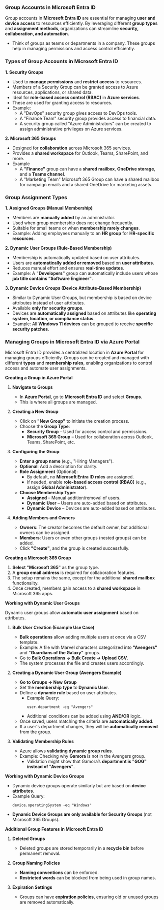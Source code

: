 ### **Group Accounts in Microsoft Entra ID**  

Group accounts in **Microsoft Entra ID** are essential for managing **user and device access** to resources efficiently. By leveraging different **group types** and **assignment methods**, organizations can streamline **security, collaboration, and automation**.  
- Think of groups as teams or departments in a company. These groups help in managing permissions and access control efficiently.


### **Types of Group Accounts  in Microsoft Entra ID**  

**1. Security Groups**  
- Used to **manage permissions** and **restrict access** to resources.  
- Members of a Security Group can be granted access to Azure resources, applications, or shared data.
- Ideal for **role-based access control (RBAC)** in **Azure services**.  
- These are used for granting access to resources.
- Example:
    - A "DevOps" security group gives access to DevOps tools.
    - A "Finance Team" security group provides access to financial data.
    - A security group called "Azure Administrators" can be created to assign administrative privileges on Azure services.  

**2. Microsoft 365 Groups**  
- Designed for **collaboration** across Microsoft 365 services.  
- Provides a **shared workspace** for Outlook, Teams, SharePoint, and more.  
- Example
    - A **"Finance"** group can have a **shared mailbox**, **OneDrive storage**, and a **Teams channel**.  
    - A "Marketing Team" Microsoft 365 Group can have a shared mailbox for campaign emails and a shared OneDrive for marketing assets.


### **Group Assignment Types**  

**1. Assigned Groups (Manual Membership)**  
- Members are **manually added** by an administrator. 
- Used when group membership does not change frequently. 
- Suitable for small teams or when **membership rarely changes**.  
- Example: Adding employees manually to an **HR group** for **HR-specific resources**.  

**2. Dynamic User Groups (Rule-Based Membership)**  
- Membership is automatically updated based on user attributes.
- Users are **automatically added or removed** based on **user attributes**.  
- Reduces manual effort and ensures **real-time updates**.  
- Example: A **"Developers"** group can automatically include users whose **job title contains "Software Engineer"**.  

**3. Dynamic Device Groups (Device Attribute-Based Membership)**  
- Similar to Dynamic User Groups, but membership is based on device attributes instead of user attributes.
- Available **only for security groups**.  
- Devices are **automatically assigned** based on attributes like **operating system, location, or compliance status**.  
- Example: All **Windows 11 devices** can be grouped to receive **specific security patches**.  


### **Managing Groups in Microsoft Entra ID via Azure Portal**  

Microsoft Entra ID provides a centralized location in **Azure Portal** for managing groups efficiently. Groups can be created and managed with different **types** and **membership rules**, enabling organizations to control access and automate user assignments.

**Creating a Group in Azure Portal**  

1. **Navigate to Groups**  
   - In **Azure Portal**, go to **Microsoft Entra ID** and select **Groups**.  
   - This is where all groups are managed.  

2. **Creating a New Group**  
   - Click on **"New Group"** to initiate the creation process.  
   - Choose the **Group Type**:  
     - **Security Group** – Used for access control and permissions.  
     - **Microsoft 365 Group** – Used for collaboration across Outlook, Teams, SharePoint, etc.  

3. **Configuring the Group**  
   - **Enter a group name** (e.g., "Hiring Managers").  
   - **Optional**: Add a description for clarity.  
   - **Role Assignment** (Optional):  
     - By default, no **Microsoft Entra ID roles** are assigned.  
     - If needed, enable **role-based access control (RBAC)** (e.g., assign **Global Administrator**).  
   - **Choose Membership Type**:  
     - **Assigned** – Manual addition/removal of users.  
     - **Dynamic User** – Users are auto-added based on attributes.  
     - **Dynamic Device** – Devices are auto-added based on attributes.  

4. **Adding Members and Owners**  
   - **Owners**: The creator becomes the default owner, but additional owners can be assigned.  
   - **Members**: Users or even other groups (nested groups) can be added.  
   - Click **"Create"**, and the group is created successfully.  

**Creating a Microsoft 365 Group**  

1. **Select "Microsoft 365"** as the group type.  
2. A **group email address** is required for collaboration features.  
3. The setup remains the same, except for the additional **shared mailbox** functionality.  
4. Once created, members gain access to a **shared workspace** in Microsoft 365 apps.  

**Working with Dynamic User Groups**  

Dynamic user groups allow **automatic user assignment** based on attributes.  

1. **Bulk User Creation (Example Use Case)**  
   - **Bulk operations** allow adding multiple users at once via a CSV template.  
   - Example: A file with Marvel characters categorized into **"Avengers"** and **"Guardians of the Galaxy"** groups.  
   - Go to **Bulk Operations → Bulk Create → Upload CSV**.  
   - The system processes the file and creates users accordingly.  

2. **Creating a Dynamic User Group (Avengers Example)**  
   - **Go to Groups → New Group**  
   - Set the **membership type** to **Dynamic User**.  
   - Define a **dynamic rule** based on user attributes.  
     - Example Query:  
       ```
       user.department -eq "Avengers"
       ```
     - Additional conditions can be added using **AND/OR** logic.  
   - Once saved, users matching the criteria are **automatically added**.  
   - If a user's department changes, they will be **automatically removed** from the group.  

3. **Validating Membership Rules**  
   - Azure allows **validating dynamic group rules**.  
   - Example: Checking why **Gamora** is not in the Avengers group.  
     - Validation might show that Gamora’s **department is "GOG" instead of "Avengers"**.  

**Working with Dynamic Device Groups**  

- Dynamic device groups operate similarly but are based on **device attributes**.  
- Example Query:  
  ```
  device.operatingSystem -eq "Windows"
  ```
- **Dynamic Device Groups are only available for Security Groups** (not Microsoft 365 Groups).  

**Additional Group Features in Microsoft Entra ID**  

1. **Deleted Groups**  
   - Deleted groups are stored temporarily in a **recycle bin** before permanent removal.  

2. **Group Naming Policies**  
   - **Naming conventions** can be enforced.  
   - **Restricted words** can be blocked from being used in group names.  

3. **Expiration Settings**  
   - Groups can have **expiration policies**, ensuring old or unused groups are removed automatically.  

